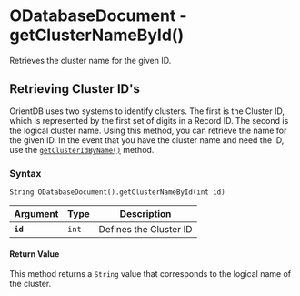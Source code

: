 
# ODatabaseDocument - getClusterNameById()

Retrieves the cluster name for the given ID. 

## Retrieving Cluster ID's

OrientDB uses two systems to identify clusters.  The first is the Cluster ID, which is represented by the first set of digits in a Record ID.  The second is the logical cluster name.  Using this method, you can retrieve the name for the given ID.  In the event that you have the cluster name and need the ID, use the [`getClusterIdByName()`](getClusterIdByName.md) method.

### Syntax

```
String ODatabaseDocument().getClusterNameById(int id)
```

| Argument | Type | Description |
|---|---|---|
| **`id`** | `int` | Defines the Cluster ID |


#### Return Value

This method returns a `String` value that corresponds to the logical name of the cluster.
